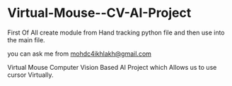 # Virtual-Mouse--CV-AI-Project
First Of All create module from Hand tracking python file and then use into the main file.

you can ask me from mohdc4ikhlakh@gmail.com

Virtual Mouse Computer Vision Based AI Project which Allows us to use cursor Virtually.
